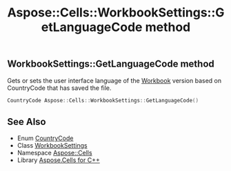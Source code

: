﻿---
title: Aspose::Cells::WorkbookSettings::GetLanguageCode method
linktitle: GetLanguageCode
second_title: Aspose.Cells for C++ API Reference
description: 'Aspose::Cells::WorkbookSettings::GetLanguageCode method. Gets or sets the user interface language of the Workbook version based on CountryCode that has saved the file in C++.'
type: docs
weight: 3100
url: /cpp/aspose.cells/workbooksettings/getlanguagecode/
---
## WorkbookSettings::GetLanguageCode method


Gets or sets the user interface language of the [Workbook](../../workbook/) version based on CountryCode that has saved the file.

```cpp
CountryCode Aspose::Cells::WorkbookSettings::GetLanguageCode()
```

## See Also

* Enum [CountryCode](../../countrycode/)
* Class [WorkbookSettings](../)
* Namespace [Aspose::Cells](../../)
* Library [Aspose.Cells for C++](../../../)
